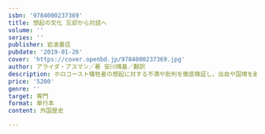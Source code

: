 ```yaml
---
isbn: '9784000237369'
title: 想起の文化 忘却から対話へ
volume: ''
series: ''
publisher: 岩波書店
pubdate: '2019-01-26'
cover: 'https://cover.openbd.jp/9784000237369.jpg'
author: アライダ・アスマン／著 安川晴基／翻訳
description: ホロコースト犠牲者の想起に対する不満や批判を徹底検証し，出自や国境を越えた想起の可能性を問う．
price: '5200'
genre: ''
target: 専門
format: 単行本
content: 外国歴史

---
```

